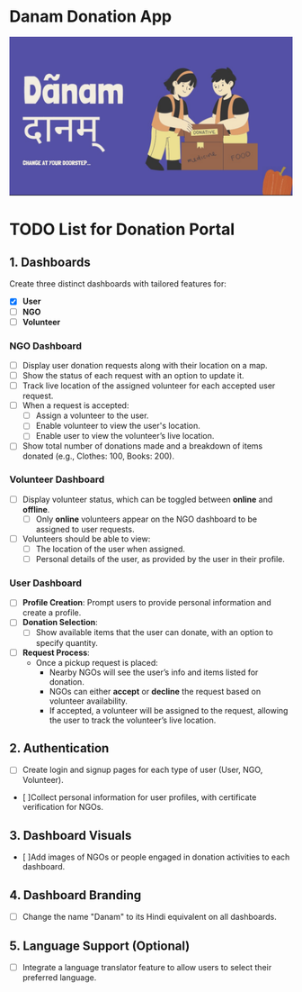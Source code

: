# Danam Donation App

![Landing Image](src/static/assets/images/readme-1.png)

# TODO List for Donation Portal

## 1. Dashboards

Create three distinct dashboards with tailored features for:

- [x] **User**
- [ ] **NGO**
- [ ] **Volunteer**

### NGO Dashboard

- [ ] Display user donation requests along with their location on a map.
- [ ] Show the status of each request with an option to update it.
- [ ] Track live location of the assigned volunteer for each accepted user request.
- [ ] When a request is accepted:
  - [ ] Assign a volunteer to the user.
  - [ ] Enable volunteer to view the user's location.
  - [ ] Enable user to view the volunteer’s live location.
- [ ] Show total number of donations made and a breakdown of items donated (e.g., Clothes: 100,
      Books: 200).

### Volunteer Dashboard

- [ ] Display volunteer status, which can be toggled between **online** and **offline**.
  - [ ] Only **online** volunteers appear on the NGO dashboard to be assigned to user requests.
- [ ] Volunteers should be able to view:
  - [ ] The location of the user when assigned.
  - [ ] Personal details of the user, as provided by the user in their profile.

### User Dashboard

- [ ] **Profile Creation**: Prompt users to provide personal information and create a profile.
- [ ] **Donation Selection**:
  - [ ] Show available items that the user can donate, with an option to specify quantity.
- [ ] **Request Process**:
  - Once a pickup request is placed:
    - Nearby NGOs will see the user’s info and items listed for donation.
    - NGOs can either **accept** or **decline** the request based on volunteer availability.
    - If accepted, a volunteer will be assigned to the request, allowing the user to track the
      volunteer’s live location.

## 2. Authentication

- [ ] Create login and signup pages for each type of user (User, NGO, Volunteer).
- [ ]Collect personal information for user profiles, with certificate verification for NGOs.

## 3. Dashboard Visuals

- [ ]Add images of NGOs or people engaged in donation activities to each dashboard.

## 4. Dashboard Branding

- [ ] Change the name "Danam" to its Hindi equivalent on all dashboards.

## 5. Language Support (Optional)

- [ ] Integrate a language translator feature to allow users to select their preferred language.

